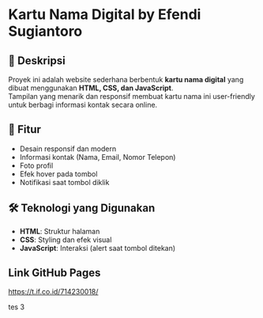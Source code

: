 # Kartu Nama Digital by Efendi Sugiantoro

## 📌 Deskripsi  
Proyek ini adalah website sederhana berbentuk **kartu nama digital** yang dibuat menggunakan **HTML, CSS, dan JavaScript**.  
Tampilan yang menarik dan responsif membuat kartu nama ini user-friendly untuk berbagi informasi kontak secara online.

## 🚀 Fitur  
- Desain responsif dan modern  
- Informasi kontak (Nama, Email, Nomor Telepon)  
- Foto profil  
- Efek hover pada tombol  
- Notifikasi saat tombol diklik  

## 🛠 Teknologi yang Digunakan  
- **HTML**: Struktur halaman  
- **CSS**: Styling dan efek visual  
- **JavaScript**: Interaksi (alert saat tombol ditekan)  

## Link GitHub Pages
https://t.if.co.id/714230018/

tes 3
